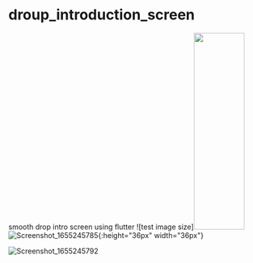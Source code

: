 # droup_introduction_screen
 smooth drop intro screen using flutter
![test image size]<img src="[https://fullpath/assets/yourgif.gif](https://user-images.githubusercontent.com/74148269/173701544-b166f7dd-ad35-49ba-ab9a-91cbd5e0b29a.png)" width="100" height="390">
![Screenshot_1655245785](https://user-images.githubusercontent.com/74148269/173701544-b166f7dd-ad35-49ba-ab9a-91cbd5e0b29a.png ){:height="36px" width="36px"}

![Screenshot_1655245792](https://user-images.githubusercontent.com/74148269/173703306-a6314bd7-b340-4d81-a97c-55bf121bda82.png)
